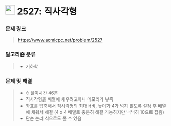 # <img src="https://d2gd6pc034wcta.cloudfront.net/tier/10.svg" width="30">  2527: 직사각형

### 문제 링크

> https://www.acmicpc.net/problem/2527



### 알고리즘 분류

>- 기하학



### 문제 및 해결

>- ⏱ 풀이시간 46분
>- 직사각형을 배열에 채우려고하니 메모리가 부족
>- 좌표를 압축해서 직사각형의 최대너비, 높이가 4가 넘지 않도록 설정 후 배열에 채워서 해결 (4 x 4 배열로 충분히 해결 가능하지만 넉넉히 10으로 잡음)
>- 단순 논리 식으로도 풀 수 있음 
